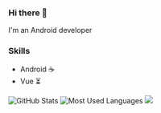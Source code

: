 ### Hi there 👋
I'm an Android developer 
### Skills
- Android ☕
- Vue ⏳
<img src="https://github-readme-stats.vercel.app/api?username=ALuoBo&show_icons=true&count_private=true" alt="GitHub Stats"/>
<img src="https://github-readme-stats.vercel.app/api/top-langs/?username=ALuoBo&layout=compact&card_width=470" alt="Most Used Languages"/>
<img src="https://komarev.com/ghpvc/?username=ALuoBo&style=flat-square" />

